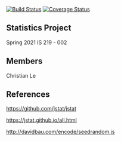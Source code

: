 [![Build Status](https://travis-ci.org/cl598/is219stat.svg?branch=master)](https://travis-ci.org/cl598/is219stat)
[![Coverage Status](https://coveralls.io/repos/github/cl598/is219stat/badge.svg?branch=master)](https://coveralls.io/github/cl598/is219stat?branch=master)

Statistics Project
------------------

Spring 2021 IS 219 - 002

Members
-------
Christian Le

References
----------
https://github.com/jstat/jstat

https://jstat.github.io/all.html

http://davidbau.com/encode/seedrandom.js
